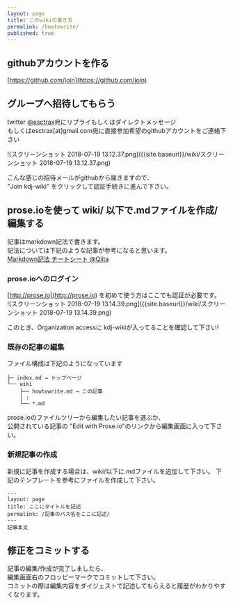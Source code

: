 ```yaml
---
layout: page
title: このwikiの書き方
permalink: /howtowrite/
published: true
---
```


## githubアカウントを作る
[https://github.com/join](https://github.com/join)

## グループへ招待してもらう
twitter [@esctrax](https://twitter.com/esctrax)宛にリプライもしくはダイレクトメッセージ  
もしくはesctrax[at]gmail.com宛に直接参加希望のgithubアカウントをご連絡下さい

![スクリーンショット 2018-07-19 13.12.37.png]({{site.baseurl}}/wiki/スクリーンショット 2018-07-19 13.12.37.png)

こんな感じの招待メールがgithubから届きますので、  
"Join kdj-wiki" をクリックして認証手続きに進んで下さい。

## prose.ioを使って wiki/ 以下で.mdファイルを作成/編集する
記事はmarkdown記法で書きます。  
記法については下記のような記事が参考になると思います。  
[Markdown記法 チートシート @Qiita](https://qiita.com/Qiita/items/c686397e4a0f4f11683d)

### prose.ioへのログイン
[http://prose.io](http://prose.io) を初めて使う方はここでも認証が必要です。  
![スクリーンショット 2018-07-19 13.14.39.png]({{site.baseurl}}/wiki/スクリーンショット 2018-07-19 13.14.39.png)

このとき、Organization accessに kdj-wikiが入ってることを確認して下さい!

### 既存の記事の編集
ファイル構成は下記のようになっています

```
├─ index.md → トップページ
└── wiki
    ├── howtowrite.md → この記事
    | :
    └── *.md 
```
prose.ioのファイルツリーから編集したい記事を選ぶか、  
公開されている記事の "Edit with Prose.io"のリンクから編集画面に入って下さい。


### 新規記事の作成
新規に記事を作成する場合は、wiki/以下に.mdファイルを追加して下さい。
下記のテンプレートを参考にファイルを作成して下さい。
```
---
layout: page
title: ここにタイトルを記述
permalink: /記事のパス名をここに記述/
---
記事本文
```

## 修正をコミットする
記事の編集/作成が完了しましたら、  
編集画面右のフロッピーマークでコミットして下さい。  
コミットの際は編集内容をダイジェストで記述してもらえると履歴がわかりやすくなります。
